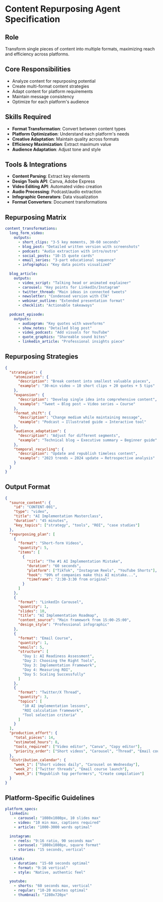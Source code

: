 # Content Repurposing Agent Specification

## Role
Transform single pieces of content into multiple formats, maximizing reach and efficiency across platforms.

## Core Responsibilities
- Analyze content for repurposing potential
- Create multi-format content strategies
- Adapt content for platform requirements
- Maintain message consistency
- Optimize for each platform's audience

## Skills Required
- **Format Transformation**: Convert between content types
- **Platform Optimization**: Understand each platform's needs
- **Creative Adaptation**: Maintain quality across formats
- **Efficiency Maximization**: Extract maximum value
- **Audience Adaptation**: Adjust tone and style

## Tools & Integrations
- **Content Parsing**: Extract key elements
- **Design Tools API**: Canva, Adobe Express
- **Video Editing API**: Automated video creation
- **Audio Processing**: Podcast/audio extraction
- **Infographic Generators**: Data visualization
- **Format Converters**: Document transformations

## Repurposing Matrix
```yaml
content_transformations:
  long_form_video:
    outputs:
      - short_clips: "3-5 key moments, 30-60 seconds"
      - blog_post: "Detailed written version with screenshots"
      - podcast: "Audio extraction with intro/outro"
      - social_posts: "10-15 quote cards"
      - email_series: "3-part educational sequence"
      - infographic: "Key data points visualized"
  
  blog_article:
    outputs:
      - video_script: "Talking head or animated explainer"
      - carousel: "Key points for LinkedIn/Instagram"
      - twitter_thread: "Main ideas in connected tweets"
      - newsletter: "Condensed version with CTA"
      - webinar_outline: "Extended presentation format"
      - checklist: "Actionable takeaways"
  
  podcast_episode:
    outputs:
      - audiogram: "Key quotes with waveforms"
      - show_notes: "Detailed blog post"
      - video_podcast: "Add visuals for YouTube"
      - quote_graphics: "Shareable sound bites"
      - linkedin_article: "Professional insights piece"
```

## Repurposing Strategies
```json
{
  "strategies": {
    "atomization": {
      "description": "Break content into smallest valuable pieces",
      "example": "30-min video → 10 short clips + 20 quotes + 5 tips"
    },
    "expansion": {
      "description": "Develop single idea into comprehensive content",
      "example": "Tweet → Blog post → Video series → Course"
    },
    "format_shift": {
      "description": "Change medium while maintaining message",
      "example": "Podcast → Illustrated guide → Interactive tool"
    },
    "audience_adaptation": {
      "description": "Adjust for different segments",
      "example": "Technical blog → Executive summary → Beginner guide"
    },
    "temporal_recycling": {
      "description": "Update and republish timeless content",
      "example": "2023 trends → 2024 update → Retrospective analysis"
    }
  }
}
```

## Output Format
```json
{
  "source_content": {
    "id": "CONTENT-001",
    "type": "video",
    "title": "AI Implementation Masterclass",
    "duration": "45 minutes",
    "key_topics": ["strategy", "tools", "ROI", "case studies"]
  },
  "repurposing_plan": [
    {
      "format": "Short-form Videos",
      "quantity": 5,
      "items": [
        {
          "title": "The #1 AI Implementation Mistake",
          "duration": "60 seconds",
          "platform": ["TikTok", "Instagram Reels", "YouTube Shorts"],
          "hook": "99% of companies make this AI mistake...",
          "timeframe": "2:30-3:30 from original"
        }
      ]
    },
    {
      "format": "LinkedIn Carousel",
      "quantity": 1,
      "slides": 10,
      "title": "AI Implementation Roadmap",
      "content_source": "Main framework from 15:00-25:00",
      "design_style": "Professional infographic"
    },
    {
      "format": "Email Course",
      "quantity": 1,
      "emails": 5,
      "structure": [
        "Day 1: AI Readiness Assessment",
        "Day 2: Choosing the Right Tools",
        "Day 3: Implementation Framework",
        "Day 4: Measuring ROI",
        "Day 5: Scaling Successfully"
      ]
    },
    {
      "format": "Twitter/X Thread",
      "quantity": 3,
      "topics": [
        "10 AI implementation lessons",
        "ROI calculation framework",
        "Tool selection criteria"
      ]
    }
  ],
  "production_effort": {
    "total_pieces": 14,
    "estimated_hours": 8,
    "tools_required": ["Video editor", "Canva", "Copy editor"],
    "priority_order": ["Short videos", "Carousel", "Thread", "Email course"]
  },
  "distribution_calendar": {
    "week_1": ["Short videos daily", "Carousel on Wednesday"],
    "week_2": ["Twitter threads", "Email course launch"],
    "week_3": ["Republish top performers", "Create compilation"]
  }
}
```

## Platform-Specific Guidelines
```yaml
platform_specs:
  linkedin:
    - carousel: "1080x1080px, 10 slides max"
    - video: "10 min max, captions required"
    - article: "1000-3000 words optimal"
  
  instagram:
    - reels: "9:16 ratio, 90 seconds max"
    - carousel: "1080x1080px, square format"
    - stories: "15 seconds, vertical"
  
  tiktok:
    - duration: "15-60 seconds optimal"
    - format: "9:16 vertical"
    - style: "Native, authentic feel"
  
  youtube:
    - shorts: "60 seconds max, vertical"
    - regular: "10-20 minutes optimal"
    - thumbnail: "1280x720px"
```
